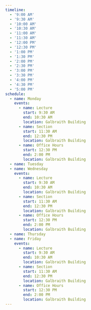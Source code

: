 ```yaml
---
timeline:
  - '9:00 AM'
  - '9:30 AM'
  - '10:00 AM'
  - '10:30 AM'
  - '11:00 AM'
  - '11:30 AM'
  - '12:00 PM'
  - '12:30 PM'
  - '1:00 PM'
  - '1:30 PM'
  - '2:00 PM'
  - '2:30 PM'
  - '3:00 PM'
  - '3:30 PM'
  - '4:00 PM'
  - '4:30 PM'
  - '5:00 PM'
schedule:
  - name: Monday
    events:
      - name: Lecture
        start: 9:30 AM
        end: 10:30 AM
        location: Galbraith Building
      - name: Section
        start: 11:30 AM
        end: 12:30 PM
        location: Galbraith Building
      - name: Office Hours
        start: 12:30 PM
        end: 2:00 PM
        location: Galbraith Building
  - name: Tuesday
  - name: Wednesday
    events:
      - name: Lecture
        start: 9:30 AM
        end: 10:30 AM
        location: Galbraith Building
      - name: Section
        start: 11:30 AM
        end: 12:30 PM
        location: Galbraith Building
      - name: Office Hours
        start: 12:30 PM
        end: 2:00 PM
        location: Galbraith Building
  - name: Thursday
  - name: Friday
    events:
      - name: Lecture
        start: 9:30 AM
        end: 10:30 AM
        location: Galbraith Building
      - name: Section
        start: 11:30 AM
        end: 12:30 PM
        location: Galbraith Building
      - name: Office Hours
        start: 12:30 PM
        end: 2:00 PM
        location: Galbraith Building
---
```

